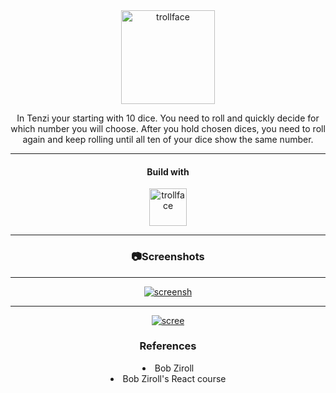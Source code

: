 <div align="center">
  <a href="https://github.com/tarikbzcoglu/tenziGame">
   <img src="https://ilovetenzi.com/wp-content/uploads/2017/12/tenzi-logo-002.png" width="150px" alt="trollface" border="0" />
  </a>

  <p align="center">
    In Tenzi your starting with 10 dice. You need to roll and quickly decide for which number you will choose. After you hold chosen dices, you need to roll
    again and keep rolling until all ten of your dice show the same number.
  <hr/>
  <h4 align="center">Build with</h4>
   <img src="https://cdn.icon-icons.com/icons2/2699/PNG/512/reactjs_logo_icon_170805.png" height="60px" alt="trollface" border="0" />
   <hr/>
  </p>
  <h3>📷Screenshots</h3>
  <hr/>
<a href="https://ibb.co/vqY8BDY"><img src="https://i.ibb.co/6wB5ZNB/screensh.jpg" alt="screensh" border="0" /></a>
<hr/>
<a href="https://ibb.co/PcgVY9X"><img src="https://i.ibb.co/6HFqZ19/scree.jpg" alt="scree" border="0" /></a>
<br>
<h3>References</h3>
<li>Bob Ziroll</li>
<li>Bob Ziroll's React course</li>
</div>

